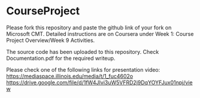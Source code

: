 # CourseProject

Please fork this repository and paste the github link of your fork on Microsoft CMT. Detailed instructions are on Coursera under Week 1: Course Project Overview/Week 9 Activities.

The source code has been uploaded to this repository. Check Documentation.pdf for the required writeup.

Please check one of the following links for presentation video:
https://mediaspace.illinois.edu/media/t/1_fuc4602o
https://drive.google.com/file/d/1fW4JIvi3uW5VFRD2j9DqYOYFJux01npj/view